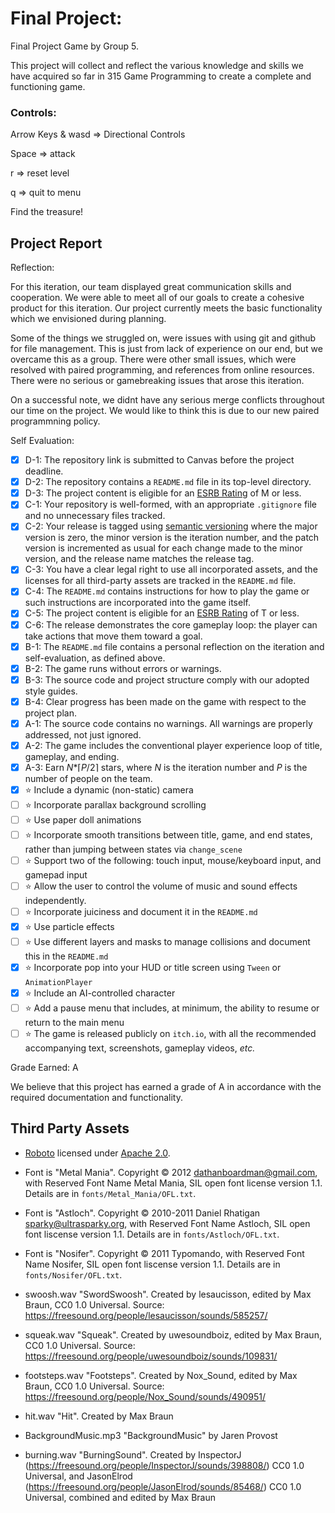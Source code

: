 # Final Project: 
Final Project Game by Group 5.

This project will collect and reflect the various knowledge and skills we have acquired so far in 315 Game Programming to create a complete and functioning game.

### Controls:
Arrow Keys & wasd => Directional Controls

Space => attack

r => reset level

q => quit to menu

Find the treasure!


## Project Report

Reflection:

For this iteration, our team displayed great communication skills and cooperation. We were able to meet all of our goals to create a cohesive product for this iteration. Our project currently meets the basic functionality which we envisioned during planning.

Some of the things we struggled on, were issues with using git and github for file management. This is just from lack of experience on our end, but we overcame this as a group. There were other small issues, which were resolved with paired programming, and references from online resources. There were no serious or gamebreaking issues that arose this iteration.

On a successful note, we didnt have any serious merge conflicts throughout our time on the project. We would like to think this is due to our new paired programmning policy.

Self Evaluation:
- [X] D-1: The repository link is submitted to Canvas before the project deadline.
- [X] D-2: The repository contains a <code>README.md</code> file in its top-level directory.
- [X] D-3: The project content is eligible for an <a href="https://www.esrb.org/ratings-guide/">ESRB Rating</a> of M or less.
- [X] C-1: Your repository is well-formed, with an appropriate <code>.gitignore</code> file and no unnecessary files tracked.
- [X] C-2: Your release is tagged using <a href="https://semver.org/">semantic versioning</a> where the major version is zero, the minor version is the iteration number, and the patch version is incremented as usual for each change made to the minor version, and the release name matches the release tag.
- [X] C-3: You have a clear legal right to use all incorporated assets, and the licenses for all third-party assets are tracked in the <code>README.md</code> file.
- [X] C-4: The <code>README.md</code> contains instructions for how to play the game or such instructions are incorporated into the game itself.
- [X] C-5: The project content is eligible for an <a href="https://www.esrb.org/ratings-guide/">ESRB Rating</a> of T or less.
- [X] C-6: The release demonstrates the core gameplay loop: the player can take actions that move them toward a goal.
- [X] B-1: The <code>README.md</code> file contains a personal reflection on the iteration and self-evaluation, as defined above.
- [X] B-2: The game runs without errors or warnings.
- [X] B-3: The source code and project structure comply with our adopted style guides.
- [X] B-4: Clear progress has been made on the game with respect to the project plan.
- [X] A-1: The source code contains no warnings. All warnings are properly addressed, not just ignored.
- [X] A-2: The game includes the conventional player experience loop of title, gameplay, and ending.
- [X] A-3: Earn <em>N</em>*&lceil;<em>P</em>/2&rceil; stars, where <em>N</em> is the iteration number and <em>P</em> is the number of people on the team.
- [X] ⭐ Include a dynamic (non-static) camera
- [ ] ⭐ Incorporate parallax background scrolling
- [ ] ⭐ Use paper doll animations
- [ ] ⭐ Incorporate smooth transitions between title, game, and end states, rather than jumping between states via <code>change_scene</code>
- [ ] ⭐ Support two of the following: touch input, mouse/keyboard input, and gamepad input
- [ ] ⭐ Allow the user to control the volume of music and sound effects independently.
- [ ] ⭐ Incorporate juiciness and document it in the <code>README.md</code>
- [x] ⭐ Use particle effects
- [ ] ⭐ Use different layers and masks to manage collisions and document this in the <code>README.md</code>
- [X] ⭐ Incorporate pop into your HUD or title screen using <code>Tween</code> or <code>AnimationPlayer</code>
- [X] ⭐ Include an AI-controlled character
- [ ] ⭐ Add a pause menu that includes, at minimum, the ability to resume or return to the main menu
- [ ] ⭐ The game is released publicly on <code>itch.io</code>, with all the recommended accompanying text, screenshots, gameplay videos, <i>etc.</i>

Grade Earned: A

We believe that this project has earned a grade of A in accordance with the required documentation and functionality.

## Third Party Assets

- [Roboto](https://fonts.google.com/specimen/Roboto) licensed under [Apache 2.0](http://www.apache.org/licenses/LICENSE-2.0).

- Font is "Metal Mania". Copyright &copy; 2012 <dathanboardman@gmail.com>, with Reserved Font Name Metal Mania, SIL open font license version 1.1. Details are in `fonts/Metal_Mania/OFL.txt`.

- Font is "Astloch". Copyright &copy; 2010-2011 Daniel Rhatigan <sparky@ultrasparky.org>, with Reserved Font Name Astloch, SIL open font liscense version 1.1. Details are in `fonts/Astloch/OFL.txt`.

- Font is "Nosifer". Copyright &copy; 2011 Typomando, with Reserved Font Name Nosifer, SIL open font liscense version 1.1. Details are in `fonts/Nosifer/OFL.txt`.

- swoosh.wav "SwordSwoosh". Created by lesaucisson, edited by Max Braun, CC0 1.0 Universal. Source: https://freesound.org/people/lesaucisson/sounds/585257/

- squeak.wav "Squeak". Created by uwesoundboiz, edited by Max Braun, CC0 1.0 Universal. Source: https://freesound.org/people/uwesoundboiz/sounds/109831/

- footsteps.wav "Footsteps". Created by Nox_Sound, edited by Max Braun, CC0 1.0 Universal. Source: https://freesound.org/people/Nox_Sound/sounds/490951/

- hit.wav "Hit". Created by Max Braun

- BackgroundMusic.mp3 "BackgroundMusic" by Jaren Provost

- burning.wav "BurningSound". Created by InspectorJ (https://freesound.org/people/InspectorJ/sounds/398808/) CC0 1.0 Universal, and JasonElrod (https://freesound.org/people/JasonElrod/sounds/85468/) CC0 1.0 Universal, combined and edited by Max Braun

